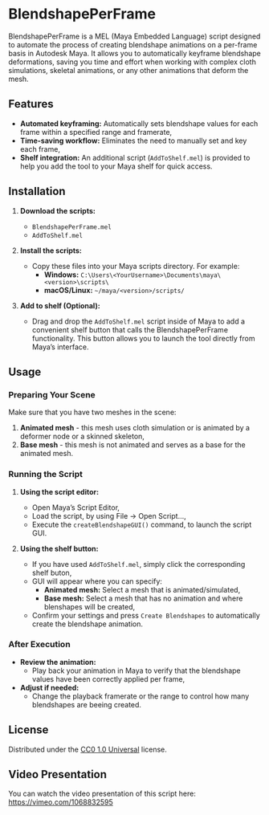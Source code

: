 # BlendshapePerFrame

BlendshapePerFrame is a MEL (Maya Embedded Language) script designed to automate the process of creating blendshape animations on a per-frame basis in Autodesk Maya. It allows you to automatically keyframe blendshape deformations, saving you time and effort when working with complex cloth simulations, skeletal animations, or any other animations that deform the mesh.

## Features

- **Automated keyframing:** Automatically sets blendshape values for each frame within a specified range and framerate,
- **Time-saving workflow:** Eliminates the need to manually set and key each frame,
- **Shelf integration:** An additional script (`AddToShelf.mel`) is provided to help you add the tool to your Maya shelf for quick access.

## Installation

1. **Download the scripts:**
   - `BlendshapePerFrame.mel`
   - `AddToShelf.mel`

2. **Install the scripts:**
   - Copy these files into your Maya scripts directory. For example:
     - **Windows:** `C:\Users\<YourUsername>\Documents\maya\<version>\scripts\`
     - **macOS/Linux:** `~/maya/<version>/scripts/`

3. **Add to shelf (Optional):**
   - Drag and drop the `AddToShelf.mel` script inside of Maya to add a convenient shelf button that calls the BlendshapePerFrame functionality. This button allows you to launch the tool directly from Maya’s interface.

## Usage

### Preparing Your Scene

Make sure that you have two meshes in the scene:

1. **Animated mesh** - this mesh uses cloth simulation or is animated by a deformer node or a skinned skeleton,
2. **Base mesh** - this mesh is not animated and serves as a base for the animated mesh.

### Running the Script

1. **Using the script editor:**
   - Open Maya’s Script Editor,
   - Load the script, by using File -> Open Script…,
   - Execute the `createBlendshapeGUI()` command, to launch the script GUI.

2. **Using the shelf button:**
   - If you have used `AddToShelf.mel`, simply click the corresponding shelf buton,
   - GUI will appear where you can specify:
     - **Animated mesh:** Select a mesh that is animated/simulated,
     - **Base mesh:** Select a mesh that has no animation and where blenshapes will be created,
   - Confirm your settings and press `Create Blendshapes` to automatically create the blendshape animation.

### After Execution

- **Review the animation:**
  - Play back your animation in Maya to verify that the blendshape values have been correctly applied per frame,
- **Adjust if needed:**
  - Change the playback framerate or the range to control how many blendshapes are beeing created.

## License

Distributed under the [CC0 1.0 Universal](https://creativecommons.org/publicdomain/zero/1.0/) license.

## Video Presentation

You can watch the video presentation of this script here:
https://vimeo.com/1068832595
